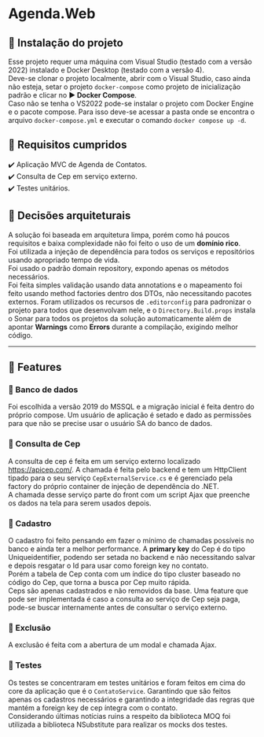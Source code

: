 # Agenda.Web

## 🔵 Instalação do projeto
Esse projeto requer uma máquina com Visual Studio (testado com a versão 2022) instalado e Docker Desktop (testado com a versão 4).  
Deve-se clonar o projeto localmente, abrir com o Visual Studio, caso ainda não esteja, setar o projeto `docker-compose` como projeto de inicialização padrão e clicar no **▶️ Docker Compose**.  
Caso não se tenha o VS2022 pode-se instalar o projeto com Docker Engine e o pacote compose. Para isso deve-se acessar a pasta onde se encontra o arquivo `docker-compose.yml` e executar o comando `docker compose up -d`.

## 🔵 Requisitos cumpridos
✔️ Aplicação MVC de Agenda de Contatos.  
✔️ Consulta de Cep em serviço externo.  
✔️ Testes unitários.

## 🔵 Decisões arquiteturais
A solução foi baseada em arquitetura limpa, porém como há poucos requisitos e baixa complexidade não foi feito o uso de um **domínio rico**.  
Foi utilizada a injeção de dependência para todos os serviços e repositórios usando apropriado tempo de vida.  
Foi usado o padrão domain repository, expondo apenas os métodos necessários.  
Foi feita simples validação usando data annotations e o mapeamento foi feito usando method factories dentro dos DTOs, não necessitando pacotes externos.
Foram utilizados os recursos de `.editorconfig` para padronizar o projeto para todos que desenvolvam nele, e o `Directory.Build.props` instala o Sonar para todos os projetos da solução automaticamente além de apontar **Warnings** como **Errors** durante a compilação, exigindo melhor código.

---
## 🔵 Features

### 🔸 Banco de dados
Foi escolhida a versão 2019 do MSSQL e a migração inicial é feita dentro do próprio compose. Um usuário de aplicação é setado e dado as permissões para que não se precise usar o usuário SA do banco de dados.

### 🔸 Consulta de Cep
A consulta de cep é feita em um serviço externo localizado https://apicep.com/. A chamada é feita pelo backend e tem um HttpClient tipado para o seu serviço `CepExternalService.cs` e é gerenciado pela factory do próprio container de injeção de dependência do .NET.  
A chamada desse serviço parte do front com um script Ajax que preenche os dados na tela para serem usados depois.

### 🔸 Cadastro
O cadastro foi feito pensando em fazer o mínimo de chamadas possíveis no banco e ainda ter a melhor performance. A **primary key** do Cep é do tipo Uniqueidentifier, podendo ser setada no backend e não necessitando salvar e depois resgatar o Id para usar como foreign key no contato.  
Porém a tabela de Cep conta com um índice do tipo cluster baseado no código do Cep, que torna a busca por Cep muito rápida.  
Ceps são apenas cadastrados e não removidos da base. Uma feature que pode ser implementada é caso a consulta ao serviço de Cep seja paga, pode-se buscar internamente antes de consultar o serviço externo.

### 🔸 Exclusão
A exclusão é feita com a abertura de um modal e chamada Ajax.

### 🔸 Testes
Os testes se concentraram em testes unitários e foram feitos em cima do core da aplicação que é o `ContatoService`. Garantindo que são feitos apenas os cadastros necessários e garantindo a integridade das regras que mantém a foreign key de cep íntegra com o contato.  
Considerando últimas notícias ruins a respeito da biblioteca MOQ foi utilizada a biblioteca NSubstitute para realizar os mocks dos testes.